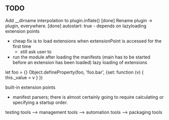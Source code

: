 TODO
----
Add __dirname interpolation to plugin.inflate() [done]
Rename plugin -> plugin, everywhere. [done]
autostart: true - depends on lazyloading extension points
  - cheap fix is to load extensions when extensionPoint is accessed for the first time
    - still ask user to 
  - run the module after loading the manifests 
(main has to be started before an extension has been loaded)
lazy loading of extensions

let foo = {}
Object.defineProperty(foo, 'foo.bar', {set: function (v) { this._value = v } })


built-in extension points
  - manifest parsers; there is almost certainly going to require calculating or specifying a startup order.


testing tools --> management tools --> automation tools --> packaging tools
